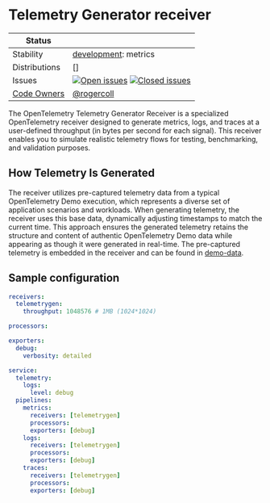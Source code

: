 # Telemetry Generator receiver

<!-- status autogenerated section -->
| Status        |           |
| ------------- |-----------|
| Stability     | [development]: metrics   |
| Distributions | [] |
| Issues        | [![Open issues](https://img.shields.io/github/issues-search/open-telemetry/opentelemetry-collector-contrib?query=is%3Aissue%20is%3Aopen%20label%3Areceiver%2Ftelemetrygen%20&label=open&color=orange&logo=opentelemetry)](https://github.com/open-telemetry/opentelemetry-collector-contrib/issues?q=is%3Aopen+is%3Aissue+label%3Areceiver%2Ftelemetrygen) [![Closed issues](https://img.shields.io/github/issues-search/open-telemetry/opentelemetry-collector-contrib?query=is%3Aissue%20is%3Aclosed%20label%3Areceiver%2Ftelemetrygen%20&label=closed&color=blue&logo=opentelemetry)](https://github.com/open-telemetry/opentelemetry-collector-contrib/issues?q=is%3Aclosed+is%3Aissue+label%3Areceiver%2Ftelemetrygen) |
| [Code Owners](https://github.com/open-telemetry/opentelemetry-collector-contrib/blob/main/CONTRIBUTING.md#becoming-a-code-owner)    | [@rogercoll](https://www.github.com/rogercoll) |

[development]: https://github.com/open-telemetry/opentelemetry-collector/blob/main/docs/component-stability.md#development
<!-- end autogenerated section -->

The OpenTelemetry Telemetry Generator Receiver is a specialized OpenTelemetry receiver designed to generate metrics, logs, and traces at a user-defined throughput (in bytes per second for each signal). This receiver enables you to simulate realistic telemetry flows for testing, benchmarking, and validation purposes.

## How Telemetry Is Generated

The receiver utilizes pre-captured telemetry data from a typical OpenTelemetry Demo execution, which represents a diverse set of application scenarios and workloads. When generating telemetry, the receiver uses this base data, dynamically adjusting timestamps to match the current time. This approach ensures the generated telemetry retains the structure and content of authentic OpenTelemetry Demo data while appearing as though it were generated in real-time. The pre-captured telemetry is embedded in the receiver and can be found in [demo-data](./demo-data/).

## Sample configuration

```yaml
receivers:
  telemetrygen:
    throughput: 1048576 # 1MB (1024*1024)

processors:

exporters:
  debug:
    verbosity: detailed

service:
  telemetry:
    logs:
      level: debug
  pipelines:
    metrics:
      receivers: [telemetrygen]
      processors:
      exporters: [debug]
    logs:
      receivers: [telemetrygen]
      processors:
      exporters: [debug]
    traces:
      receivers: [telemetrygen]
      processors:
      exporters: [debug]
```
